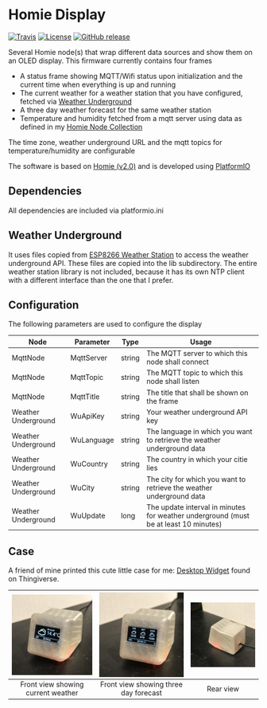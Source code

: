 # Homie Display

[![Travis](https://img.shields.io/travis/luebbe/homie-display.svg?branch=master&style=flat)](https://travis-ci.org/luebbe/homie-display)
[![License](https://img.shields.io/github/license/mashape/apistatus.svg?style=flat)](https://opensource.org/licenses/MIT)
[![GitHub release](https://img.shields.io/github/release/luebbe/homie-display.svg?style=flat)](https://github.com/luebbe/homie-display/releases)

Several Homie node(s) that wrap different data sources and show them on an OLED display.
This firmware currently contains four frames
* A status frame showing MQTT/Wifi status upon initialization and the current time when everything is up and running
* The current weather for a weather station that you have configured, fetched via [Weather Underground](https://www.wunderground.com/)
* A three day weather forecast for the same weather station
* Temperature and humidity fetched from a mqtt server using data as defined in my [Homie Node Collection](https://github.com/luebbe/homie-node-collection)

The time zone, weather underground URL and the mqtt topics for temperature/humidity are configurable

The software is based on [Homie (v2.0)](https://github.com/marvinroger/homie-esp8266) and is developed using [PlatformIO](https://github.com/platformio)

## Dependencies
All dependencies are included via platformio.ini

## Weather Underground
It uses files copied from [ESP8266 Weather Station](https://github.com/squix78/esp8266-weather-station) to access the weather underground API. These files are copied into the lib subdirectory. The entire weather station library is not included, because it has its own NTP client with a different interface than the one that I prefer.

## Configuration
The following parameters are used to configure the display

Node | Parameter | Type | Usage
---- | --------- | ---- | -----
MqttNode            | MqttServer          | string      | The MQTT server to which this node shall connect|
MqttNode            | MqttTopic           | string      | The MQTT topic to which this node shall listen|
MqttNode            | MqttTitle           | string      | The title that shall be shown on the frame|
Weather Underground | WuApiKey            | string      | Your weather underground API key|
Weather Underground | WuLanguage          | string      | The language in which you want to retrieve the weather underground data|
Weather Underground | WuCountry           | string      | The country in which your citie lies|
Weather Underground | WuCity              | string      | The city for which you want to retrieve the weather underground data|
Weather Underground | WuUpdate            | long        | The update interval in minutes for weather underground (must be at least 10 minutes)|

## Case
A friend of mine printed this cute little case for me: [Desktop Widget](https://www.thingiverse.com/thing:857858/#files) found on Thingiverse.

| <img src="./images/Case_Front1.jpg" align="center" width="200"> | <img src="./images/Case_Front2.jpg" align="center" width="200"> | <img src="./images/Case_Rear.jpg" align="center" width="200"> |
|:---:|:---:|:---:|
|  Front view showing current weather | Front view showing three day forecast | Rear view |
